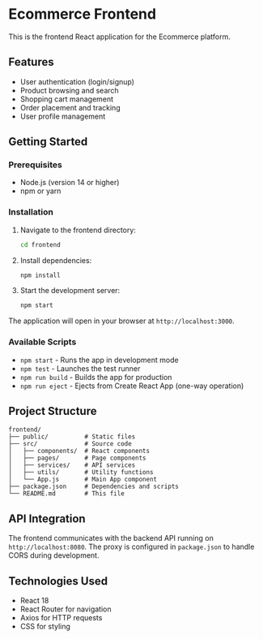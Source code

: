 # Ecommerce Frontend

This is the frontend React application for the Ecommerce platform.

## Features

- User authentication (login/signup)
- Product browsing and search
- Shopping cart management
- Order placement and tracking
- User profile management

## Getting Started

### Prerequisites

- Node.js (version 14 or higher)
- npm or yarn

### Installation

1. Navigate to the frontend directory:
   ```bash
   cd frontend
   ```

2. Install dependencies:
   ```bash
   npm install
   ```

3. Start the development server:
   ```bash
   npm start
   ```

The application will open in your browser at `http://localhost:3000`.

### Available Scripts

- `npm start` - Runs the app in development mode
- `npm test` - Launches the test runner
- `npm run build` - Builds the app for production
- `npm run eject` - Ejects from Create React App (one-way operation)

## Project Structure

```
frontend/
├── public/          # Static files
├── src/             # Source code
│   ├── components/  # React components
│   ├── pages/       # Page components
│   ├── services/    # API services
│   ├── utils/       # Utility functions
│   └── App.js       # Main App component
├── package.json     # Dependencies and scripts
└── README.md        # This file
```

## API Integration

The frontend communicates with the backend API running on `http://localhost:8080`. The proxy is configured in `package.json` to handle CORS during development.

## Technologies Used

- React 18
- React Router for navigation
- Axios for HTTP requests
- CSS for styling
